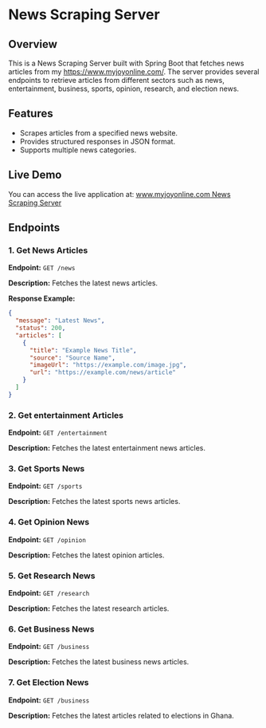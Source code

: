 # News Scraping Server

## Overview

This is a News Scraping Server built with Spring Boot that fetches news articles from my https://www.myjoyonline.com/. The server provides several endpoints to retrieve articles from different sectors such as news, entertainment, business, sports, opinion, research, and election news.

## Features

- Scrapes articles from a specified news website.
- Provides structured responses in JSON format.
- Supports multiple news categories.

## Live Demo

You can access the live application at: [www.myjoyonline.com News Scraping Server](https://myjoyonline-news-scraping-server.onrender.com/v1/news)



## Endpoints

### 1. Get News Articles

**Endpoint:** `GET /news`

**Description:** Fetches the latest news articles.

**Response Example:**
```json
{
  "message": "Latest News",
  "status": 200,
  "articles": [
    {
      "title": "Example News Title",
      "source": "Source Name",
      "imageUrl": "https://example.com/image.jpg",
      "url": "https://example.com/news/article"
    }
  ]
}
```

### 2. Get entertainment Articles

**Endpoint:** `GET /entertainment`

**Description:** Fetches the latest entertainment news articles.

### 3. Get Sports News

**Endpoint:** `GET /sports`

**Description:** Fetches the latest sports news articles.

### 4. Get Opinion News

**Endpoint:** `GET /opinion`

**Description:** Fetches the latest opinion articles.

### 5. Get Research News

**Endpoint:** `GET /research`

**Description:** Fetches the latest research articles.

### 6. Get Business News

**Endpoint:** `GET /business`

**Description:** Fetches the latest business news articles.

### 7. Get Election News

**Endpoint:** `GET /business`

**Description:** Fetches the latest articles related to elections in Ghana.

